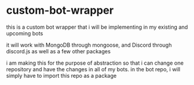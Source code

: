 # custom-bot-wrapper
 
this is a custom bot wrapper that i will be implementing in my existing and upcoming bots

it will work with MongoDB through mongoose, and Discord through discord.js as well as a few other packages

i am making this for the purpose of abstraction so that i can change one repository and have the changes in all of my bots. in the bot repo, i will simply have to import this repo as a package